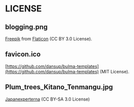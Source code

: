 # LICENSE

## blogging.png

[Freepik](http://www.freepik.com) from [Flaticon](https://www.flaticon.com/) (CC BY 3.0 License).

## favicon.ico

[https://github.com/dansup/bulma-templates](https://github.com/dansup/bulma-templates) (MIT License).

## Plum_trees_Kitano_Tenmangu.jpg

[Japanexperterna](http://www.japanexperterna.se/) (CC BY-SA 3.0 License)